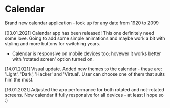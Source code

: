 # Calendar
Brand new calendar application - look up for any date from 1920 to 2099

[03.01.2021]
Calendar app has been released! This one definitely need some love. Going to add
some simple animations and maybe work a bit with styling and more buttons for switching
years.

- Calendar is responsive on mobile devices too; hovewer it works better with 
'rotated screen' option turned on.

[14.01.2021]
Visual update. Added new themes to the calendar - these are: 
'Light', 'Dark', 'Hacker' and 'Virtual'. User can choose one of them that 
suits him the most.

[16.01.2021]
Adjusted the app performance for both rotated and not-rotated screens.
Now calendar if fully responsive for all devices - at least I hope so :)
